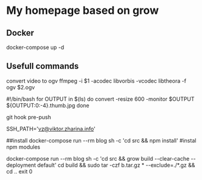 # My homepage based on grow

## Docker
docker-compose up -d

## Usefull commands
convert video to ogv
ffmpeg -i $1 -acodec libvorbis -vcodec libtheora -f ogv $2.ogv

#!/bin/bash
for OUTPUT in $(ls)
do
    convert -resize 600 -monitor $OUTPUT ${OUTPUT:0:-4}.thumb.jpg
done

git hook pre-push

SSH_PATH='vz@viktor.zharina.info'

##install
docker-compose run --rm blog sh -c 'cd src && npm install' #instal npm modules

docker-compose run --rm blog sh -c 'cd src && grow build --clear-cache --deployment default'
cd build && sudo tar -czf b.tar.gz * --exclude=./*.gz && cd ..
exit 0

